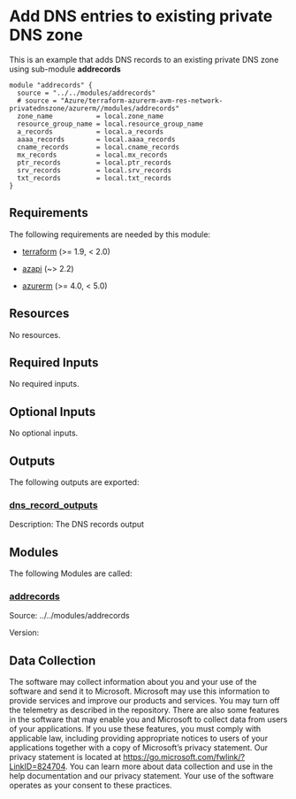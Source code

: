 <!-- BEGIN_TF_DOCS -->
# Add DNS entries to existing private DNS zone

This is an example that adds DNS records to an existing private DNS zone using sub-module **addrecords**

```hcl
module "addrecords" {
  source = "../../modules/addrecords"
  # source = "Azure/terraform-azurerm-avm-res-network-privatednszone/azurerm//modules/addrecords"
  zone_name           = local.zone_name
  resource_group_name = local.resource_group_name
  a_records           = local.a_records
  aaaa_records        = local.aaaa_records
  cname_records       = local.cname_records
  mx_records          = local.mx_records
  ptr_records         = local.ptr_records
  srv_records         = local.srv_records
  txt_records         = local.txt_records
}
```

<!-- markdownlint-disable MD033 -->
## Requirements

The following requirements are needed by this module:

- <a name="requirement_terraform"></a> [terraform](#requirement\_terraform) (>= 1.9, < 2.0)

- <a name="requirement_azapi"></a> [azapi](#requirement\_azapi) (~> 2.2)

- <a name="requirement_azurerm"></a> [azurerm](#requirement\_azurerm) (>= 4.0, < 5.0)

## Resources

No resources.

<!-- markdownlint-disable MD013 -->
## Required Inputs

No required inputs.

## Optional Inputs

No optional inputs.

## Outputs

The following outputs are exported:

### <a name="output_dns_record_outputs"></a> [dns\_record\_outputs](#output\_dns\_record\_outputs)

Description: The DNS records output

## Modules

The following Modules are called:

### <a name="module_addrecords"></a> [addrecords](#module\_addrecords)

Source: ../../modules/addrecords

Version:

<!-- markdownlint-disable-next-line MD041 -->
## Data Collection

The software may collect information about you and your use of the software and send it to Microsoft. Microsoft may use this information to provide services and improve our products and services. You may turn off the telemetry as described in the repository. There are also some features in the software that may enable you and Microsoft to collect data from users of your applications. If you use these features, you must comply with applicable law, including providing appropriate notices to users of your applications together with a copy of Microsoft’s privacy statement. Our privacy statement is located at <https://go.microsoft.com/fwlink/?LinkID=824704>. You can learn more about data collection and use in the help documentation and our privacy statement. Your use of the software operates as your consent to these practices.
<!-- END_TF_DOCS -->